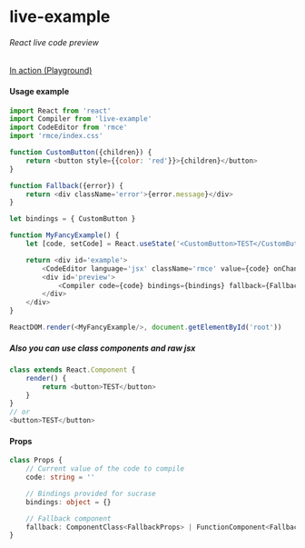 # live-example
###### React live code preview

[In action (Playground)](https://mytecor.github.io/live-example)

#### Usage example
```js
import React from 'react'
import Compiler from 'live-example'
import CodeEditor from 'rmce'
import 'rmce/index.css'

function CustomButton({children}) {
	return <button style={{color: 'red'}}>{children}</button>
}

function Fallback({error}) {
	return <div className='error'>{error.message}</div>
}

let bindings = { CustomButton }

function MyFancyExample() {
	let [code, setCode] = React.useState('<CustomButton>TEST</CustomButton>')

	return <div id='example'>
		<CodeEditor language='jsx' className='rmce' value={code} onChange={setCode}/>
		<div id='preview'>
			<Compiler code={code} bindings={bindings} fallback={Fallback}/>
		</div>
	</div>
}

ReactDOM.render(<MyFancyExample/>, document.getElementById('root'))
```

##### Also you can use class components and raw jsx
```js
class extends React.Component {
	render() {
		return <button>TEST</button>
	}
}
// or
<button>TEST</button>
```

#### Props
```ts
class Props {
	// Current value of the code to compile
	code: string = ''

	// Bindings provided for sucrase
	bindings: object = {}

	// Fallback component
	fallback: ComponentClass<FallbackProps> | FunctionComponent<FallbackProps> = () => null
}
```